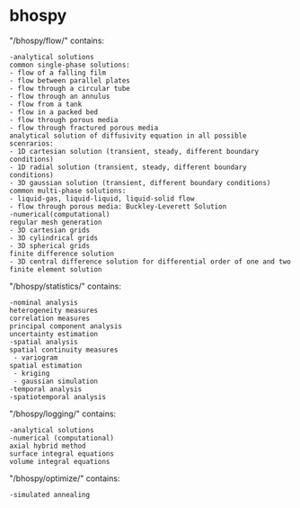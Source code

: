 # bhospy

"/bhospy/flow/" contains:

    -analytical solutions
	common single-phase solutions:
	- flow of a falling film
	- flow between parallel plates
	- flow through a circular tube
	- flow through an annulus
	- flow from a tank
	- flow in a packed bed
	- flow through porous media
	- flow through fractured porous media
	analytical solution of diffusivity equation in all possible scenrarios:
	- 1D cartesian solution (transient, steady, different boundary conditions)
	- 1D radial solution (transient, steady, different boundary conditions)
	- 3D gaussian solution (transient, different boundary conditions)
	common multi-phase solutions:
	- liquid-gas, liquid-liquid, liquid-solid flow
	- flow through porous media: Buckley-Leverett Solution
    -numerical(computational)
	regular mesh generation
	- 3D cartesian grids
	- 3D cylindrical grids
	- 3D spherical grids
	finite difference solution
	- 3D central difference solution for differential order of one and two
	finite element solution
	
"/bhospy/statistics/" contains:

    -nominal analysis
	heterogeneity measures
	correlation measures
	principal component analysis
	uncertainty estimation
    -spatial analysis
	spatial continuity measures
	 - variogram
	spatial estimation
	 - kriging
	 - gaussian simulation
    -temporal analysis
    -spatiotemporal analysis
	
"/bhospy/logging/" contains:

    -analytical solutions
    -numerical (computational)
	axial hybrid method
	surface integral equations
	volume integral equations
	
"/bhospy/optimize/" contains:

    -simulated annealing
